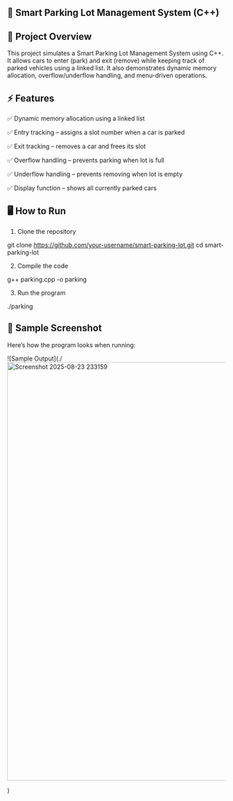 ## 🚗 Smart Parking Lot Management System (C++)
## 📌 Project Overview

This project simulates a Smart Parking Lot Management System using C++.
It allows cars to enter (park) and exit (remove) while keeping track of parked vehicles using a linked list.
It also demonstrates dynamic memory allocation, overflow/underflow handling, and menu-driven operations.

## ⚡ Features

✅ Dynamic memory allocation using a linked list

✅ Entry tracking – assigns a slot number when a car is parked

✅ Exit tracking – removes a car and frees its slot

✅ Overflow handling – prevents parking when lot is full

✅ Underflow handling – prevents removing when lot is empty

✅ Display function – shows all currently parked cars

## 🖥 How to Run
1. Clone the repository

git clone https://github.com/your-username/smart-parking-lot.git
cd smart-parking-lot

2. Compile the code
   
g++ parking.cpp -o parking

3. Run the program
   
./parking


## 📸 Sample Screenshot

Here’s how the program looks when running:

![Sample Output](./<img width="1686" height="962" alt="Screenshot 2025-08-23 233159" src="https://github.com/user-attachments/assets/1191c6da-a79c-4c14-8e13-6f345cb70146" />

)
